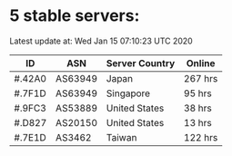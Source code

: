 # 5 stable servers:

Latest update at: Wed Jan 15 07:10:23 UTC 2020

| ID | ASN | Server Country | Online |
| -- | --- | -------------- | ------ |
| #.42A0 | AS63949 | Japan | 267 hrs |
| #.7F1D | AS63949 | Singapore | 95 hrs |
| #.9FC3 | AS53889 | United States | 38 hrs |
| #.D827 | AS20150 | United States | 13 hrs |
| #.7E1D | AS3462 | Taiwan | 122 hrs |

